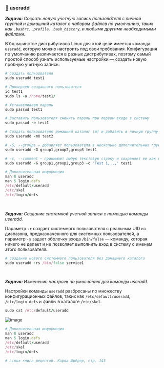 ### [:diamond_shape_with_a_dot_inside:](#toc) <a name='3'>useradd</a>

_**Задача:** Создать новую учетную запись пользователя с личной группой и домашний каталог с набором файлов по умолчанию, таких как `.bashrc`, `.profile`, `.bash_history`, и любыми другими необходимыми файлами._

В большинстве дистрибутивов Linux для этой цели имеется команда `useradd`, которую можно настроить под свои требования. Конфигурация по умолчанию различается в разных дистрибутивах, поэтому самый простой способ узнать используемые настройки — создать новую пробную учетную запись:

```ruby
# Создать пользователя
sudo useradd test1

# Проверяем созданного пользователя
id test1
sudo ls -a /home/test1/

# Устанавливаем пароль
sudo passwd test1

# Заставить пользователя сменить пароль при первом входе в систему
sudo passwd -e test1

# Создать пользователю домашний каталог (m) и добавить в личную группу (U)
sudo useradd -mU test2

# -G, --groups — добавляет пользователя в несколько дополнительных групп
sudo useradd -G group1,group2,group3 test1

# -c, --comment — принимает любую текстовую строку и сохраняет ее как полное имя пользователя, комментарий или описание
sudo useradd -G group1,group2,group3 -c 'Test 1,,,,' test1
```


```ruby
# Дополнительная информация
man 8 useradd
man 5 login.defs
/etc/default/useradd
/etc/skel
/etc/login/defs
```


<br>

_**Задача:** Создание системной учетной записи с помощью команды useradd._


Параметр `-r` создает системного пользователя с реальным UID из диапазона, предназначенного для системных пользователей, а параметр `-s` задает оболочку входа `/bin/false` — команду, которая ничего не делает и не позволяет выполнить вход в систему с именем этого пользователя.

```ruby
# создание нового системного пользователя без домашнего каталога
sudo useradd -rs /bin/false service1
```


<br>

_**Задача:** Изменение настроек по умолчанию для команды useradd._

Настройки команды `useradd` разбросаны по множеству конфигурационных файлов, таких как `/etc/default/useradd`, `/etc/login.defs` и файлы в каталоге `/etc/skel`.

```ruby
sudo cat /etc/default/useradd
```
![image](https://github.com/user-attachments/assets/e0e5cadf-f70b-4f64-8511-e9adf2515670)

```ruby
# Дополнительная информация
man 8 useradd
man 5 login.defs
/etc/default/useradd
/etc/skel
/etc/login/defs

# Linux книга рецептов. Карла Шрёдер, стр. 143
```



